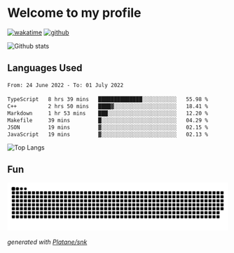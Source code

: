 # Welcome to my profile

[![wakatime](https://wakatime.com/badge/user/82c377cd-a54c-404c-b7df-177b313ca539.svg)](https://wakatime.com/@82c377cd-a54c-404c-b7df-177b313ca539)
[![github](https://img.shields.io/github/followers/xinthose?logo=github&style=plastic)](https://github.com/alanhamlett?tab=followers)

![Github stats](https://github-readme-stats.vercel.app/api?username=xinthose&show_icons=true&theme=radical&count_private=true)

## Languages Used

<!--START_SECTION:waka-->

```text
From: 24 June 2022 - To: 01 July 2022

TypeScript   8 hrs 39 mins   ██████████████░░░░░░░░░░░   55.98 %
C++          2 hrs 50 mins   ████▓░░░░░░░░░░░░░░░░░░░░   18.41 %
Markdown     1 hr 53 mins    ███░░░░░░░░░░░░░░░░░░░░░░   12.20 %
Makefile     39 mins         █░░░░░░░░░░░░░░░░░░░░░░░░   04.29 %
JSON         19 mins         ▓░░░░░░░░░░░░░░░░░░░░░░░░   02.15 %
JavaScript   19 mins         ▓░░░░░░░░░░░░░░░░░░░░░░░░   02.13 %
```

<!--END_SECTION:waka-->

![Top Langs](https://github-readme-stats.vercel.app/api/top-langs/?username=xinthose)

## Fun
![github contribution grid snake animation](https://raw.githubusercontent.com/xinthose/xinthose/output/github-contribution-grid-snake.svg)

_generated with [Platane/snk](https://github.com/Platane/snk)_
